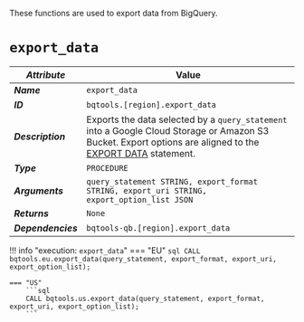 These functions are used to export data from BigQuery.

# **`export_data`**
_**Attribute**_ | Value
--- | ---
_**Name**_ | `export_data`
_**ID**_ | `bqtools.[region].export_data`
_**Description**_ | Exports the data selected by a `query_statement` into a Google Cloud Storage or Amazon S3 Bucket. Export options are aligned to the [EXPORT DATA](https://cloud.google.com/bigquery/docs/reference/standard-sql/other-statements#export_data_statement) statement.
_**Type**_ | `PROCEDURE`
_**Arguments**_ | `query_statement STRING, export_format STRING, export_uri STRING, export_option_list JSON`
_**Returns**_ | `None`
_**Dependencies**_ | `bqtools-qb.[region].export_data`

!!! info "execution: `export_data`"
    === "EU"
        ```sql
        CALL bqtools.eu.export_data(query_statement, export_format, export_uri, export_option_list);
        ```

    === "US"
        ```sql
        CALL bqtools.us.export_data(query_statement, export_format, export_uri, export_option_list);
        ```